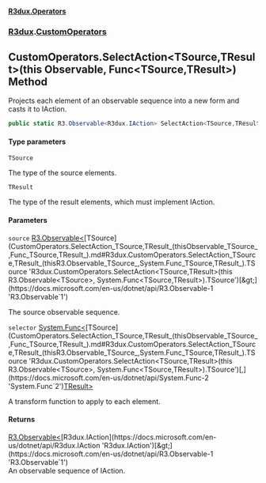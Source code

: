 #### [R3dux.Operators](R3dux.Operators.md 'R3dux.Operators')
### [R3dux](R3dux.Operators.md#R3dux 'R3dux').[CustomOperators](CustomOperators.md 'R3dux.CustomOperators')

## CustomOperators.SelectAction<TSource,TResult>(this Observable<TSource>, Func<TSource,TResult>) Method

Projects each element of an observable sequence into a new form and casts it to IAction.

```csharp
public static R3.Observable<R3dux.IAction> SelectAction<TSource,TResult>(this R3.Observable<TSource> source, System.Func<TSource,TResult> selector);
```
#### Type parameters

<a name='R3dux.CustomOperators.SelectAction_TSource,TResult_(thisR3.Observable_TSource_,System.Func_TSource,TResult_).TSource'></a>

`TSource`

The type of the source elements.

<a name='R3dux.CustomOperators.SelectAction_TSource,TResult_(thisR3.Observable_TSource_,System.Func_TSource,TResult_).TResult'></a>

`TResult`

The type of the result elements, which must implement IAction.
#### Parameters

<a name='R3dux.CustomOperators.SelectAction_TSource,TResult_(thisR3.Observable_TSource_,System.Func_TSource,TResult_).source'></a>

`source` [R3.Observable&lt;](https://docs.microsoft.com/en-us/dotnet/api/R3.Observable-1 'R3.Observable`1')[TSource](CustomOperators.SelectAction_TSource,TResult_(thisObservable_TSource_,Func_TSource,TResult_).md#R3dux.CustomOperators.SelectAction_TSource,TResult_(thisR3.Observable_TSource_,System.Func_TSource,TResult_).TSource 'R3dux.CustomOperators.SelectAction<TSource,TResult>(this R3.Observable<TSource>, System.Func<TSource,TResult>).TSource')[&gt;](https://docs.microsoft.com/en-us/dotnet/api/R3.Observable-1 'R3.Observable`1')

The source observable sequence.

<a name='R3dux.CustomOperators.SelectAction_TSource,TResult_(thisR3.Observable_TSource_,System.Func_TSource,TResult_).selector'></a>

`selector` [System.Func&lt;](https://docs.microsoft.com/en-us/dotnet/api/System.Func-2 'System.Func`2')[TSource](CustomOperators.SelectAction_TSource,TResult_(thisObservable_TSource_,Func_TSource,TResult_).md#R3dux.CustomOperators.SelectAction_TSource,TResult_(thisR3.Observable_TSource_,System.Func_TSource,TResult_).TSource 'R3dux.CustomOperators.SelectAction<TSource,TResult>(this R3.Observable<TSource>, System.Func<TSource,TResult>).TSource')[,](https://docs.microsoft.com/en-us/dotnet/api/System.Func-2 'System.Func`2')[TResult](CustomOperators.SelectAction_TSource,TResult_(thisObservable_TSource_,Func_TSource,TResult_).md#R3dux.CustomOperators.SelectAction_TSource,TResult_(thisR3.Observable_TSource_,System.Func_TSource,TResult_).TResult 'R3dux.CustomOperators.SelectAction<TSource,TResult>(this R3.Observable<TSource>, System.Func<TSource,TResult>).TResult')[&gt;](https://docs.microsoft.com/en-us/dotnet/api/System.Func-2 'System.Func`2')

A transform function to apply to each element.

#### Returns
[R3.Observable&lt;](https://docs.microsoft.com/en-us/dotnet/api/R3.Observable-1 'R3.Observable`1')[R3dux.IAction](https://docs.microsoft.com/en-us/dotnet/api/R3dux.IAction 'R3dux.IAction')[&gt;](https://docs.microsoft.com/en-us/dotnet/api/R3.Observable-1 'R3.Observable`1')  
An observable sequence of IAction.